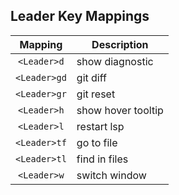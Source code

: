 ## Leader Key Mappings
| Mapping      | Description        |
| :-:          | -                  |
| `<Leader>d`  | show diagnostic    |
| `<Leader>gd` | git diff           |
| `<Leader>gr` | git reset          |
| `<Leader>h`  | show hover tooltip |
| `<Leader>l`  | restart lsp        |
| `<Leader>tf` | go to file         |
| `<Leader>tl` | find in files      |
| `<Leader>w`  | switch window      |
